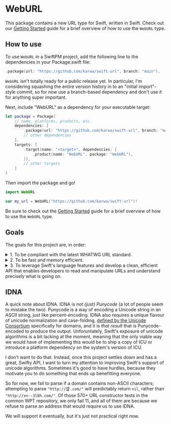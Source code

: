 # WebURL

This package contains a new URL type for Swift, written in Swift. Check out our [Getting Started](GettingStarted.md) guide for a brief overview of how to use the `WebURL` type.

## How to use

To use `WebURL` in a SwiftPM project, add the following line to the dependencies in your Package.swift file:

```swift
.package(url: "https://github.com/karwa/swift-url", branch: "main"),
```

`WebURL` isn't totally ready for a public release yet. In particular, I'm considering squashing the entire version history in to an "initial import"-style commit, so for now use a branch-based dependency and don't use it for anything super important.

Next, include "WebURL" as a dependency for your executable target:

```swift
let package = Package(
    // name, platforms, products, etc.
    dependencies: [
        .package(url: "https://github.com/karwa/swift-url", branch: "main"),
        // other dependencies
    ],
    targets: [
        .target(name: "<target>", dependencies: [
            .product(name: "WebURL", package: "WebURL"),
        ]),
        // other targets
    ]
)
```

Then import the package and go!

```swift
import WebURL

var my_url = WebURL("https://github.com/karwa/swift-url")!
```

Be sure to check out the [Getting Started](GettingStarted.md) guide for a brief overview of how to use the `WebURL` type.

## Goals

The goals for this project are, in order:

<details><summary>1. To be compliant with the latest WHATWG URL standard.</summary>

This is the killer feature. The [WHATWG URL standard](https://url.spec.whatwg.org/) is a fresh effort to standardise how URLs should be understood and manipulated. This URL parser included in this project aims to be fully compatible with the one described in the standard, and is tested against the common [Web Platform Tests](https://github.com/web-platform-tests/wpt/tree/master/url) to validate the implementation. Currently this consists of about 570 constructor tests - (input, base) string pairs and the resulting object's expected property values - and about 200 tests for property setters.

Additionally, this project contains additional test databases covering edge-cases under-tested by the WPT suite, which we are planning to upstream to ensure the project's correctness going forward.  There is also a [companion live-viewer tool](https://github.com/karwa/swift-url-tools), created with SwiftUI and inspired by the JSDOM [URL Live Viewer](https://jsdom.github.io/whatwg-url/), which allows comparisons between this project's output and the reference implementation in real-time. It's a really valuable utility in visualising how the various rules of the standard apply as a URL changes.

The benefits of having a shared understanding of URLs with browsers and URL libraries from other languages is clear: it allows us to write portable and robust applications, and makes our understanding of URLs portable across libraries and languages.

If you come across any occassions where `WebURL` gives you a surprising result, don't hesitate to file an issue. If you want to check what the standard thinks should occur, check the aforementioned JSDOM [URL Live Viewer](https://jsdom.github.io/whatwg-url/) for the reference result. Additionally, you can engage with the standards-setting process over at their [GitHub page](https://github.com/whatwg/url).
</details>

<details><summary>2. To be fast and memory efficient.</summary>

Being portable and standards-compliant is all well and good, but what about existing applications that appear to run just fine? Well, we also have something you might be interested in: speed.

Our parsing algorithm is designed to be compatible with the one described in the spec, but it is not _the same_ algorithm. Internally, a `WebURL` instance consists of its normalized, serialized output as a contiguous ASCII string, and a collection of indexes to the important components. This means that common operations such as equality checking and hashing are as fast as they can be, and probably the most common operation of all - getting the URL's contents as a `String` - is lightning fast. By comparison, Foundation's `URL` type internally stores both a relative URL string and its base URL separately, meaning it needs to combine them on-demand whenever it needs to consider what the overall URL looks like (e.g. when you call `.absoluteURL`).

Moreover, we are able to offer in-place mutation of URL components. That means you no longer need to go through Foundation's `URLComponents` type and can avoid a lot of the overheads that come with splitting each component in to an individually-allocated `String`.

The algorithm has been written with a focus on reducing allocations, even if it needs an extra pass of the input string to do it. We make use of Swift's generics to perform a dry-run when creating the normalized URL, meaning that parsing a URL string results in only a single allocation of precisely the correct size. Benchmarking is something we still need to improve, but currently we are competitive with MacOS Foundation on the (relatively old) x86 MacBook Pro I have available, and significantly faster than corelibs-foundation on a Raspberry Pi 4 running 64-bit Ubuntu. Again, our constructor also does significantly more work than Foundation's URL type, so direct comparisons are difficult. 
</details>

<details><summary>3. To leverage Swift's language features and develop a clean, efficient API that enables developers to read and manipulate URLs and understand precisely what is going on.</summary>

🚧 This part is still being developed. Currently, we expose basic getters/setters for the various URL components, as well as generic setter methods that throw descriptive errors when an operation fails. Path components and Query components are obvious candidates for some type of `Collection`, we have lazy percent-encoding and -decoding types that would be useful to expose, types for IP addresses, etc. PRs and ideas welcome!  
</details>

## IDNA

A quick note about IDNA. IDNA is _not (just) Punycode_ (a lot of people seem to mistake the two). Punycode is a way of encoding a Unicode string in an ASCII string, just like percent-encoding. IDNA also requires a unique flavour of unicode normalization and case-folding, [defined by the Unicode Consortium](https://unicode.org/reports/tr46/) specifically for domains, and it is _that result_ that is Punycode-encoded to produce the output. Unforuntately, Swift's exposure of unicode algorithms is a bit lacking at the moment, meaning that the only viable way we would have of implementing this would be to ship a copy of ICU or introduce a platform dependency on the system's version of ICU.

I don't want to do that. Instead, once this project settles down and has a great, Swifty API, I want to turn my attention to improving Swift's support of unicode algorithms. Sometimes it's good to have hurdles, because they motivate you to do something that ends up benefitting everyone. 

So for now, we fail to parse if a domain contains non-ASCII characters; attempting to parse `"http://🏆.com/"` will predictably return `nil`, rather than `"http://xn--3l8h.com/"`. Of those 570+ URL constructor tests in the common WPT repository, we only fail 11, and all of them are because we refuse to parse an address that would require us to use IDNA.

We will support it eventually, but it's just not practical right now.
